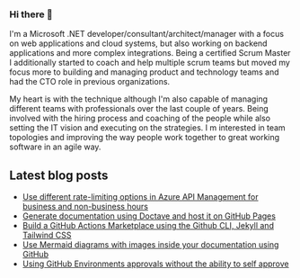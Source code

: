 ### Hi there 👋

I'm a Microsoft .NET developer/consultant/architect/manager with a focus on web applications and cloud systems, but also working on backend applications and more complex integrations. Being a certified Scrum Master I additionally started to coach and help multiple scrum teams but moved my focus more to building and managing product and technology teams and had the CTO role in previous organizations. 

My heart is with the technique although I'm also capable of managing different teams with professionals over the last couple of years. Being involved with the hiring process and coaching of the people while also setting the IT vision and executing on the strategies. I m interested in team topologies and improving the way people work together to great working software in an agile way.

## Latest blog posts

<!--START_SECTION:feed-->
* [Use different rate-limiting options in Azure API Management for business and non-business hours](https:&#x2F;&#x2F;www.mindbyte.nl&#x2F;2022&#x2F;06&#x2F;18&#x2F;use-different-rate-limiting-options-in-azure-api-management-for-business-and-non-business-hours.html)
* [Generate documentation using Doctave and host it on GitHub Pages](https:&#x2F;&#x2F;www.mindbyte.nl&#x2F;2022&#x2F;01&#x2F;18&#x2F;generate-documentation-using-doctave-and-host-it-on-github-pages.html)
* [Build a GitHub Actions Marketplace using the Github CLI, Jekyll and Tailwind CSS](https:&#x2F;&#x2F;www.mindbyte.nl&#x2F;2021&#x2F;11&#x2F;21&#x2F;build-a-github-actions-marketplace-using-github-cli-jekyll-and-tailwind-css.html)
* [Use Mermaid diagrams with images inside your documentation using GitHub](https:&#x2F;&#x2F;www.mindbyte.nl&#x2F;2021&#x2F;11&#x2F;08&#x2F;use-mermaid-diagrams-with-images-inside-your-documentation-using-github.html)
* [Using GitHub Environments approvals without the ability to self approve](https:&#x2F;&#x2F;www.mindbyte.nl&#x2F;2021&#x2F;09&#x2F;12&#x2F;using-github-environments-approvals-without-the-ability-to-self-approve.html)
<!--END_SECTION:feed-->

<!--
**mivano/mivano** is a ✨ _special_ ✨ repository because its `README.md` (this file) appears on your GitHub profile.

Here are some ideas to get you started:

- 🔭 I’m currently working on ...
- 🌱 I’m currently learning ...
- 👯 I’m looking to collaborate on ...
- 🤔 I’m looking for help with ...
- 💬 Ask me about ...
- 📫 How to reach me: ...
- 😄 Pronouns: ...
- ⚡ Fun fact: ...
-->
